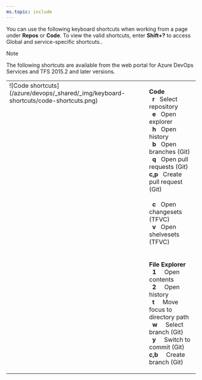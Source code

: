 ```yaml
---
ms.topic: include
---
```



<a id="code-shortcuts"></a>

You can use the following keyboard shortcuts when working from a page under **Repos** or **Code**. To view the valid shortcuts, enter **Shift+?** to access  Global and service-specific shortcuts.. 

> [!NOTE]  
> The following shortcuts are available from the web portal for Azure DevOps Services and TFS 2015.2 and later versions. 

<table width="70%">
<tbody valign="top">
<tr>
<td>![Code shortcuts](/azure/devops/_shared/_img/keyboard-shortcuts/code-shortcuts.png)</td>
<td>

**Code**<br/> 
&nbsp;&nbsp;**r**&nbsp;&nbsp;&nbsp;Select repository <br/>
&nbsp;&nbsp;**e**&nbsp;&nbsp;&nbsp;Open explorer <br/>
&nbsp;&nbsp;**h**&nbsp;&nbsp;&nbsp;Open history <br/>
&nbsp;&nbsp;**b**&nbsp;&nbsp;&nbsp;Open branches (Git)<br/>
&nbsp;&nbsp;**q**&nbsp;&nbsp;&nbsp;Open pull requests (Git)<br/>
**c,p**&nbsp;&nbsp;&nbsp;Create pull request (Git)<br/>
<br/> 
&nbsp;&nbsp;**c**&nbsp;&nbsp;&nbsp;Open changesets (TFVC)<br/> 
&nbsp;&nbsp;**v**&nbsp;&nbsp;&nbsp;Open shelvesets (TFVC)<br/>
<br/><br/>
**File Explorer** <br/>
&nbsp;&nbsp;**1**&nbsp;&nbsp;&nbsp;&nbsp;&nbsp;Open contents<br/>
&nbsp;&nbsp;**2**&nbsp;&nbsp;&nbsp;&nbsp;&nbsp;Open history<br/>
&nbsp;&nbsp;**t**&nbsp;&nbsp;&nbsp;&nbsp;&nbsp;Move focus to directory path<br/>
&nbsp;&nbsp;**w**&nbsp;&nbsp;&nbsp;&nbsp;&nbsp;Select branch (Git)<br/>
&nbsp;&nbsp;**y**&nbsp;&nbsp;&nbsp;&nbsp;&nbsp;Switch to commit (Git)<br/>
**c,b**&nbsp;&nbsp;&nbsp;&nbsp;&nbsp;Create branch (Git)<br/>

</td>

</tr>
</tbody>
</table>



